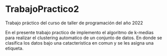 # TrabajoPractico2
Trabajo práctico del curso de taller de programación del año 2022

En el presente trabajo practico de implemento el algoritmo de k-medias para realizar el clustering automatico de un conjunto de datos. En donde se clasifica los datos bajo una catacteristica en comun y se les asigna una etiqueta.